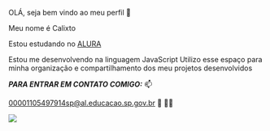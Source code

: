 OLÁ, seja bem vindo ao meu perfil 💟

Meu nome é Calixto

Estou estudando no [ALURA](https://www.alura.com.br)

Estou me desenvolvendo na linguagem JavaScript
Utilizo esse espaço para minha organização e compartilhamento dos meu projetos desenvolvidos

***PARA ENTRAR EM CONTATO COMIGO:*** 📫

00001105497914sp@al.educacao.sp.gov.br
🥳 👨‍🎓 


![](https://media1.tenor.com/m/uO37-aKreAEAAAAC/kakashi-naruto.gif)
